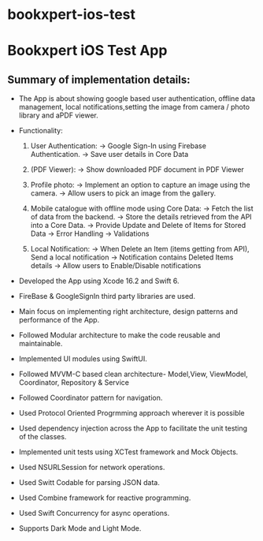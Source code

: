 # bookxpert-ios-test
# Bookxpert iOS Test App

## Summary of implementation details:

- The App is about showing google based user authentication, offline data management, local
notifications,setting the image from camera / photo library and aPDF viewer.

- Functionality:
    1. User Authentication:
        -> Google Sign-In using Firebase Authentication.
        -> Save user details in Core Data

    2. (PDF Viewer):
        -> Show downloaded PDF document in PDF Viewer
        
    3. Profile photo:
        -> Implement an option to capture an image using the camera.
        -> Allow users to pick an image from the gallery.
       
    4. Mobile catalogue with offline mode using Core Data:
        -> Fetch the list of data from the backend.
        -> Store the details retrieved from the API into a Core Data.
        -> Provide Update and Delete of Items for Stored Data
        -> Error Handling
        -> Validations

    5. Local Notification:
        -> When Delete an Item (items getting from API), Send a local notification
        -> Notification contains Deleted Items details
        -> Allow users to Enable/Disable notifications

- Developed the App using Xcode 16.2 and Swift 6.

- FireBase & GoogleSignIn third party libraries are used.

- Main focus on implementing right architecture, design patterns and performance of the App.

- Followed Modular architecture to make the code reusable and maintainable.

- Implemented UI modules using SwiftUI.

- Followed MVVM-C based clean architecture- Model,View, ViewModel, Coordinator, Repository & Service 
  
- Followed Coordinator pattern for navigation.

- Used Protocol Oriented Progrmming approach wherever it is possible

- Used dependency injection across the App to facilitate the unit testing of the classes.

- Implemented unit tests using XCTest framework and Mock Objects.

- Used NSURLSession for network operations.

- Used Switt Codable for parsing JSON data.

- Used Combine framework for reactive programming.

- Used Swift Concurrency for async operations.

- Supports Dark Mode and Light Mode.
